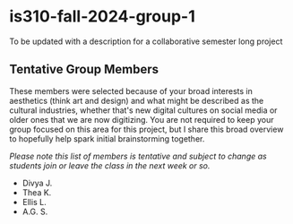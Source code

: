 # is310-fall-2024-group-1
To be updated with a description for a collaborative semester long project

## Tentative Group Members

These members were selected because of your broad interests in aesthetics (think art and design) and what might be described as the cultural industries, whether that's new digital cultures on social media or older ones that we are now digitizing. You are not required to keep your group focused on this area for this project, but I share this broad overview to hopefully help spark initial brainstorming together.

_Please note this list of members is tentative and subject to change as students join or leave the class in the next week or so._

- Divya J.
- Thea K.
- Ellis L.
- A.G. S.

